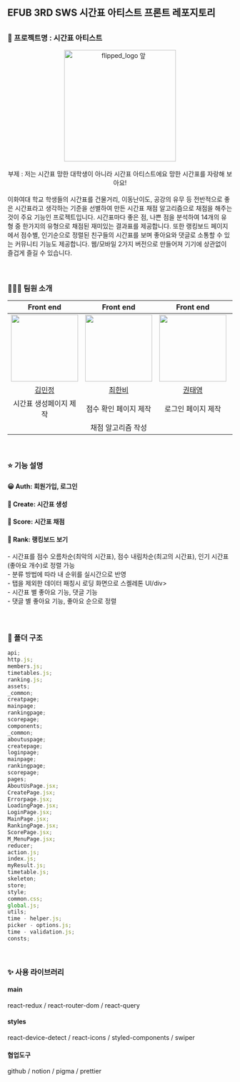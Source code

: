<h2>EFUB 3RD SWS 시간표 아티스트 프론트 레포지토리<h2>
<h3> 🎨 프로젝트명 : 시간표 아티스트</h3>

<div align="center">
<img width="250" alt="flipped_logo 앞" src="https://github.com/SamwaMoney/Time-Table-Artist-front/assets/125418818/672427cb-5eea-407f-89ae-4dd217541ea8">
<br/>
<br/>    
<div>부제 : 저는 시간표 망한 대학생이 아니라 시간표 아티스트에요 망한 시간표를 자랑해 보아요!</div>
</div>
<br/>
<div>이화여대 학교 학생들의 시간표를 건물거리, 이동난이도, 공강의 유무 등 전반적으로 좋은 시간표라고 생각하는 기준을 선별하여 만든 시간표 채점 알고리즘으로 채점을 해주는 것이 주요 기능인 프로젝트입니다. 시간표마다 좋은 점, 나쁜 점을 분석하여 14개의 유형 중 한가지의 유형으로 채점된 재미있는 결과표를 제공합니다. 또한 랭킹보드 페이지에서 점수별, 인기순으로 정렬된 친구들의 시간표를 보며 좋아요와 댓글로 소통할 수 있는 커뮤니티 기능도 제공합니다. 웹/모바일 2가지 버전으로 만들어져 기기에 상관없이 즐겁게 즐길 수 있습니다. </div>
     
<br/>
<br/>

<h3> 👩🏻‍💻 팀원 소개 </h3>

<div align="center">
    
|Front end|Front end|Front end|Front end
| :-: | :-: | :-: | :-: |
|  <img src="https://github.com/SamwaMoney/Time-Table-Artist-front/assets/125418818/fa690ee3-97ab-4f45-9f29-d0b87820c087" width="150"> | <img src="https://github.com/SamwaMoney/Time-Table-Artist-front/assets/125418818/c91ae39b-482d-4f6a-91cd-c3095d09adfe" width="150">| <img src="https://github.com/SamwaMoney/Time-Table-Artist-front/assets/125418818/b7f764d4-43e5-43be-a4a1-f65f00a0e1ea" width="150"> | <img src="https://github.com/SamwaMoney/Time-Table-Artist-front/assets/125418818/1b11d7e4-9b90-442a-af66-64347dfacd66" width="150"> |
|[김민정](https://github.com/wowalswjd)|[최한비](https://github.com/hanby-choi)|[권태영](https://github.com/teyeong)|[오혜린](https://github.com/ooherin)|
|시간표 생성페이지 제작|점수 확인 페이지 제작|로그인 페이지 제작|랭킹보드 페이지 제작|
||채점 알고리즘 작성|||

</div>

 <br/>

 <h3> ⭐️ 기능 설명 </h3>
<h4>😀 Auth: 회원가입, 로그인 </h4>
<h4>📝 Create: 시간표 생성 </h4>
<h4>💯 Score: 시간표 채점 </h4>
<h4>🔢 Rank: 랭킹보드 보기 </h4>
<div>- 시간표를 점수 오름차순(최악의 시간표), 점수 내림차순(최고의 시간표), 인기 시간표(좋아요 개수)로 정렬 가능</div>
<div>- 분류 방법에 따라 내 순위를 실시간으로 반영</div>
<div>- 탭을 제외한 데이터 패칭시 로딩 화면으로 스켈레톤 UI/div>
<div>- 시간표 별 좋아요 기능, 댓글 기능</div>
<div>- 댓글 별 좋아요 기능, 좋아요 순으로 정렬</div>
<h4></h4>

<br/>

<h3> 📂 폴더 구조 </h3>

```javascript
api;
http.js;
members.js;
timetables.js;
ranking.js;
assets;
_common;
creatpage;
mainpage;
rankingpage;
scorepage;
components;
_common;
aboutuspage;
createpage;
loginpage;
mainpage;
rankingpage;
scorepage;
pages;
AboutUsPage.jsx;
CreatePage.jsx;
Errorpage.jsx;
LoadingPage.jsx;
LoginPage.jsx;
MainPage.jsx;
RankingPage.jsx;
ScorePage.jsx;
M_MenuPage.jsx;
reducer;
action.js;
index.js;
myResult.js;
timetable.js;
skeleton;
store;
style;
common.css;
global.js;
utils;
time - helper.js;
picker - options.js;
time - validation.js;
consts;
```

<br/>
<h3> ✨ 사용 라이브러리 </h3>
<h4>main</h4>

react-redux /
react-router-dom /
react-query
<br/>

<h4>styles</h4>

react-device-detect /
react-icons /
styled-components /
swiper
<br/>

<h4>협업도구</h4>

github /
notion /
pigma /
prettier
<br/>

